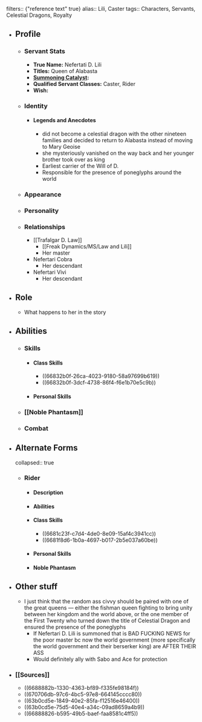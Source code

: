 filters:: {"reference text" true}
alias:: Lili, Caster
tags:: Characters, Servants, Celestial Dragons, Royalty

- ## Profile
	- ### Servant Stats
		- **True Name:** Nefertati D. Lili
		- **Titles:** Queen of Alabasta
		- **[Summoning Catalyst]([[Catalysts]]):**
		- **Qualified Servant Classes:** Caster, Rider
		- **Wish:**
	- ### Identity
		- #### Legends and Anecdotes
			- did not become a celestial dragon with the other nineteen families and decided to return to Alabasta instead of moving to Mary Geoise
			- she mysteriously vanished on the way back and her younger brother took over as king
			- Earliest carrier of the Will of D.
			- Responsible for the presence of poneglyphs around the world
	- ### Appearance
	- ### Personality
	- ### Relationships
		- [[Trafalgar D. Law]]
			- [[Freak Dynamics/MS/Law and Lili]]
			- Her master
		- Nefertari Cobra
			- Her descendant
		- Nefertari Vivi
			- Her descendant
- ## Role
	- What happens to her in the story
- ## Abilities
	- ### Skills
		- #### Class Skills
			- ((66832b0f-26ca-4023-9180-58a97699b619))
			- ((66832b0f-3dcf-4738-86f4-f6e1b70e5c9b))
		- #### Personal Skills
	- ### [[Noble Phantasm]]
	- ### Combat
- ## Alternate Forms
  collapsed:: true
	- ### Rider
		- #### Description
		- #### Abilities
		- #### Class Skills
			- ((6681c23f-c7d4-4de0-8e09-15af4c3941cc))
			- ((6681f8d6-1b0a-4697-b017-2b5e037a60be))
		- #### Personal Skills
		- #### Noble Phantasm
- ## Other stuff
	- I just think that the random ass civvy should be paired with one of the great queens — either the fishman queen fighting to bring unity between her kingdom and the world above, or the one member of the First Twenty who turned down the title of Celestial Dragon and ensured the presence of the poneglyphs
		- If Nefertari D. Lili is summoned that is BAD FUCKING NEWS for the poor master bc now the world government (more specifically the world government and their berserker king) are AFTER THEIR ASS
		- Would definitely ally with Sabo and Ace for protection
- ### [[Sources]]
	- ((6688882b-1330-4363-bf89-f335fe98184f))
	- ((670706db-97c6-4bc5-97e8-664145cccc80))
	- ((63b0cd5e-1849-40e2-85fa-f12516e46400))
	- ((63b0cd5e-75d5-40e4-a34c-09ad8659a4b9))
	- ((66888826-b595-49b5-baef-faa8581c4ff5))